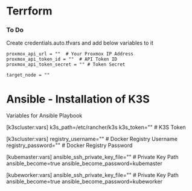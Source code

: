# Terrform

### To Do
Create credentials.auto.tfvars and add below variables to it

    proxmox_api_url = ""  # Your Proxmox IP Address
    proxmox_api_token_id = ""  # API Token ID
    proxmox_api_token_secret = "" # Token Secret

    target_node = ""

# Ansible - Installation of K3S

Variables for Ansible Playbook

[k3scluster:vars]
k3s_path=/etc/rancher/k3s
k3s_token="" # K3S Token

[k3scluster:vars]
registry_username="" # Docker Registry Username
registry_password="" # Docker Registry Password

[kubemaster:vars]
ansible_ssh_private_key_file="" # Private Key Path
ansible_become=true
ansible_become_password=kubemaster


[kubeworker:vars]
ansible_ssh_private_key_file="" # Private Key Path
ansible_become=true 
ansible_become_password=kubeworker